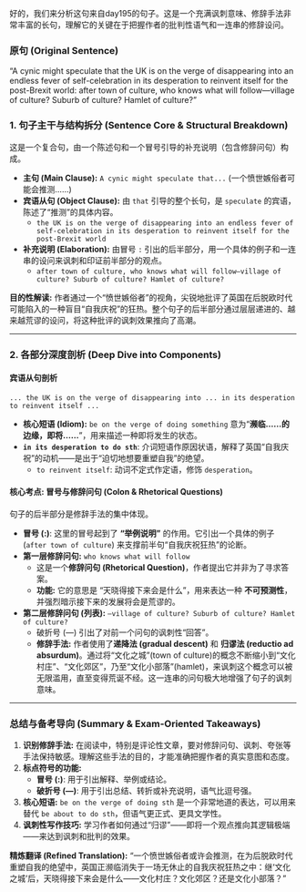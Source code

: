 好的，我们来分析这句来自day195的句子。这是一个充满讽刺意味、修辞手法非常丰富的长句，理解它的关键在于把握作者的批判性语气和一连串的修辞设问。

### **原句 (Original Sentence)**

“A cynic might speculate that the UK is on the verge of disappearing into an endless fever of self-celebration in its desperation to reinvent itself for the post-Brexit world: after town of culture, who knows what will follow—village of culture? Suburb of culture? Hamlet of culture?”

### **1. 句子主干与结构拆分 (Sentence Core & Structural Breakdown)**

这是一个复合句，由一个陈述句和一个冒号引导的补充说明（包含修辞问句）构成。

- **主句 (Main Clause):** `A cynic might speculate that...` (一个愤世嫉俗者可能会推测……)
- **宾语从句 (Object Clause):** 由 `that` 引导的整个长句，是 `speculate` 的宾语，陈述了“推测”的具体内容。
  - `the UK is on the verge of disappearing into an endless fever of self-celebration in its desperation to reinvent itself for the post-Brexit world`
- **补充说明 (Elaboration):** 由冒号 `:` 引出的后半部分，用一个具体的例子和一连串的设问来讽刺和印证前半部分的观点。
  - `after town of culture, who knows what will follow—village of culture? Suburb of culture? Hamlet of culture?`

**目的性解读:** 作者通过一个“愤世嫉俗者”的视角，尖锐地批评了英国在后脱欧时代可能陷入的一种盲目“自我庆祝”的狂热。整个句子的后半部分通过层层递进的、越来越荒谬的设问，将这种批评的讽刺效果推向了高潮。

------

### **2. 各部分深度剖析 (Deep Dive into Components)**

#### **宾语从句剖析**

```
... the UK is on the verge of disappearing into ... in its desperation to reinvent itself ...
```

- **核心短语 (Idiom):** `be on the verge of doing something` 意为“**濒临……的边缘，即将……**”，用来描述一种即将发生的状态。
- **`in its desperation to do sth`**: 介词短语作原因状语，解释了英国“自我庆祝”的动机——是出于“迫切地想要重塑自我”的绝望。
  - `to reinvent itself`: 动词不定式作定语，修饰 `desperation`。

#### **核心考点: 冒号与修辞问句 (Colon & Rhetorical Questions)**

句子的后半部分是修辞手法的集中体现。

- **冒号 (:)**: 这里的冒号起到了 **“举例说明”** 的作用。它引出一个具体的例子 (`after town of culture`) 来支撑前半句“自我庆祝狂热”的论断。
- **第一层修辞问句:** `who knows what will follow`
  - 这是一个**修辞问句 (Rhetorical Question)**，作者提出它并非为了寻求答案。
  - **功能:** 它的意思是 “天晓得接下来会是什么”，用来表达一种 **不可预测性**，并强烈暗示接下来的发展将会是荒谬的。
- **第二层修辞问句 (列表):** `—village of culture? Suburb of culture? Hamlet of culture?`
  - 破折号 (—) 引出了对前一个问句的讽刺性“回答”。
  - **修辞手法:** 作者使用了**递降法 (gradual descent)** 和 **归谬法 (reductio ad absurdum)**。通过将“文化之城”(town of culture)的概念不断缩小到“文化村庄”、“文化郊区”，乃至“文化小部落”(hamlet)，来讽刺这个概念可以被无限滥用，直至变得荒诞不经。这一连串的问句极大地增强了句子的讽刺意味。

------

### **总结与备考导向 (Summary & Exam-Oriented Takeaways)**

1. **识别修辞手法:** 在阅读中，特别是评论性文章，要对修辞问句、讽刺、夸张等手法保持敏感。理解这些手法的目的，才能准确把握作者的真实意图和态度。
2. **标点符号的功能:**
   - **冒号 (:)**: 用于引出解释、举例或结论。
   - **破折号 (—)**: 用于引出总结、转折或补充说明，语气比逗号强。
3. **核心短语:** `be on the verge of doing sth` 是一个非常地道的表达，可以用来替代 `be about to do sth`，但语气更正式、更具文学性。
4. **讽刺性写作技巧:** 学习作者如何通过“归谬”——即将一个观点推向其逻辑极端——来达到讽刺和批判的效果。

**精炼翻译 (Refined Translation):** “一个愤世嫉俗者或许会推测，在为后脱欧时代重塑自我的绝望中，英国正濒临消失于一场无休止的自我庆祝狂热之中：继‘文化之城’后，天晓得接下来会是什么——文化村庄？文化郊区？还是文化小部落？”